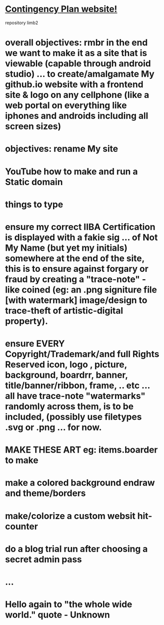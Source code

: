 # <a href="https://endraw.github.io/contingencyplan/index.html">Contingency Plan website!</a>

repository limb2

# overall objectives: rmbr in the end we want to make it as a site that is viewable (capable through android studio) ... to create/amalgamate My github.io website with a frontend site & logo on any cellphone (like a web portal on everything like iphones and androids including all screen sizes)<a/>


# objectives: rename My site<a/>
# YouTube how to make and run a Static domain<a/>

# things to type<a/>

# ensure my correct IIBA Certification is displayed with a fakie sig ... of Not My Name (but yet my initials) somewhere at the end of the site, this is to ensure against forgary or fraud by creating a "trace-note" -like coined (eg: an .png signiture file [with watermark] image/design to trace-theft of artistic-digital property).<a/>
# ensure EVERY Copyright/Trademark/and full Rights Reserved icon, logo , picture, background, boardrr, banner, title/banner/ribbon, frame, .. etc ... all have trace-note "watermarks" randomly across them, is to be included, (possibly use filetypes .svg or .png ... for now.<a/>

# MAKE THESE ART eg: items.boarder to make<a/>

# make a colored background endraw and theme/borders<a/>
# make/colorize a custom websit hit-counter<a/>
# do a blog trial run after choosing a secret admin pass<a/>
# ...<a/>
# Hello again to "the whole wide world." quote - Unknown<a/>
